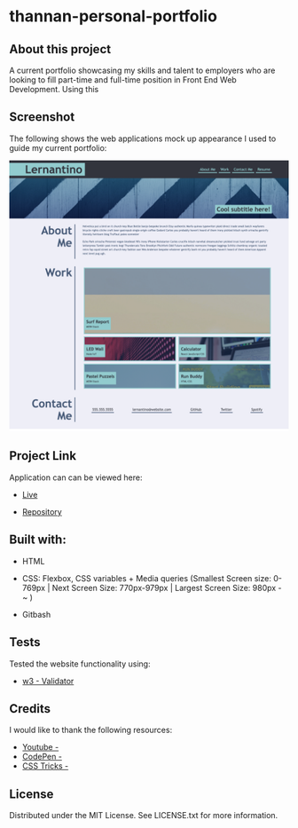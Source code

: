 # thannan-personal-portfolio


## About this project
A current portfolio showcasing my skills and talent to employers who are looking to fill part-time and full-time position in Front End Web Development. Using this 


## Screenshot
The following shows the web applications mock up appearance I used to guide my current portfolio:

![Web screenshot](images/Mockup.png)


## Project Link
Application can can be viewed here: 
* [Live](https://tahminahannan.github.io/thannan-personal-portfolio//)

* [Repository](https://github.com/TahminaHannan/thannan-personal-portfolio)

## Built with:
* HTML
* CSS:
Flexbox, CSS variables + Media queries (Smallest Screen size: 0-769px | Next Screen Size: 770px-979px | Largest Screen Size: 980px - ~ )

* Gitbash

## Tests
Tested the website functionality using:
* [w3 - Validator](https://validator.w3.org/nu/)

## Credits
I would like to thank the following resources:
* [Youtube - ](https://www.youtube.com/watch?v=9zBsdzdE4sM)
* [CodePen - ](https://codepen.io/crbecker1/pen/WNwQMdB)
* [CSS Tricks - ](https://css-tricks.com/snippets/css/media-queries-for-standard-devices/)


## License
Distributed under the MIT License. See LICENSE.txt for more information.